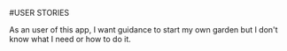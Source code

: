 #USER STORIES

As an user of this app, I want guidance to start my own garden but I don't know what I need or how to do it.

